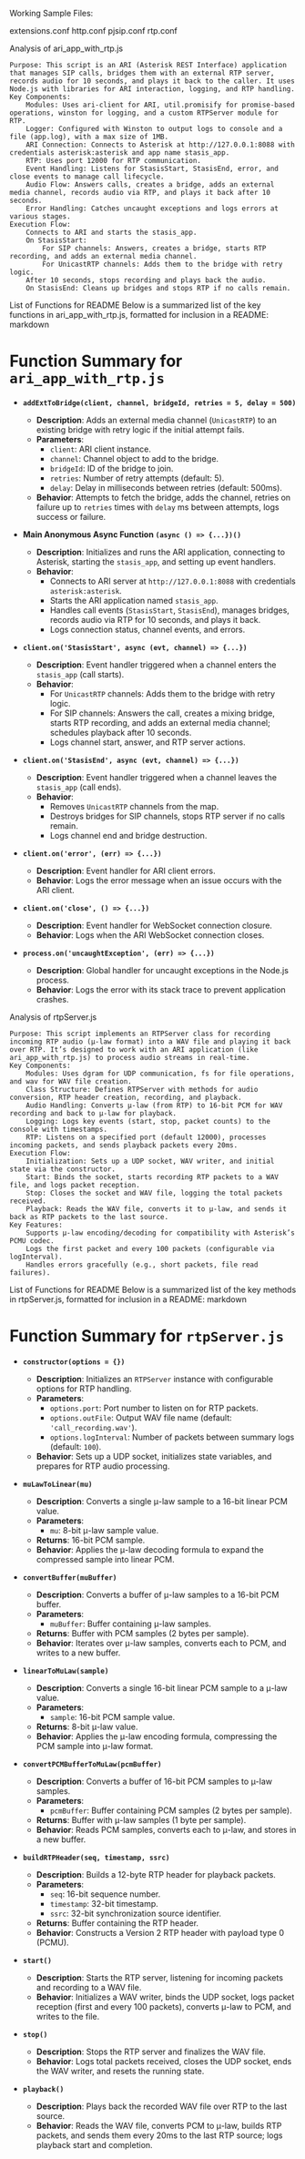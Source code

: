 Working Sample Files:

extensions.conf  http.conf  pjsip.conf  rtp.conf




Analysis of ari_app_with_rtp.js

    Purpose: This script is an ARI (Asterisk REST Interface) application that manages SIP calls, bridges them with an external RTP server, records audio for 10 seconds, and plays it back to the caller. It uses Node.js with libraries for ARI interaction, logging, and RTP handling.
    Key Components:
        Modules: Uses ari-client for ARI, util.promisify for promise-based operations, winston for logging, and a custom RTPServer module for RTP.
        Logger: Configured with Winston to output logs to console and a file (app.log), with a max size of 1MB.
        ARI Connection: Connects to Asterisk at http://127.0.0.1:8088 with credentials asterisk:asterisk and app name stasis_app.
        RTP: Uses port 12000 for RTP communication.
        Event Handling: Listens for StasisStart, StasisEnd, error, and close events to manage call lifecycle.
        Audio Flow: Answers calls, creates a bridge, adds an external media channel, records audio via RTP, and plays it back after 10 seconds.
        Error Handling: Catches uncaught exceptions and logs errors at various stages.
    Execution Flow:
        Connects to ARI and starts the stasis_app.
        On StasisStart:
            For SIP channels: Answers, creates a bridge, starts RTP recording, and adds an external media channel.
            For UnicastRTP channels: Adds them to the bridge with retry logic.
        After 10 seconds, stops recording and plays back the audio.
        On StasisEnd: Cleans up bridges and stops RTP if no calls remain.

List of Functions for README
Below is a summarized list of the key functions in ari_app_with_rtp.js, formatted for inclusion in a README:
markdown

# Function Summary for `ari_app_with_rtp.js`

- **`addExtToBridge(client, channel, bridgeId, retries = 5, delay = 500)`**  
  - **Description**: Adds an external media channel (`UnicastRTP`) to an existing bridge with retry logic if the initial attempt fails.
  - **Parameters**: 
    - `client`: ARI client instance.
    - `channel`: Channel object to add to the bridge.
    - `bridgeId`: ID of the bridge to join.
    - `retries`: Number of retry attempts (default: 5).
    - `delay`: Delay in milliseconds between retries (default: 500ms).
  - **Behavior**: Attempts to fetch the bridge, adds the channel, retries on failure up to `retries` times with `delay` ms between attempts, logs success or failure.

- **Main Anonymous Async Function `(async () => {...})()`**  
  - **Description**: Initializes and runs the ARI application, connecting to Asterisk, starting the `stasis_app`, and setting up event handlers.
  - **Behavior**: 
    - Connects to ARI server at `http://127.0.0.1:8088` with credentials `asterisk:asterisk`.
    - Starts the ARI application named `stasis_app`.
    - Handles call events (`StasisStart`, `StasisEnd`), manages bridges, records audio via RTP for 10 seconds, and plays it back.
    - Logs connection status, channel events, and errors.

- **`client.on('StasisStart', async (evt, channel) => {...})`**  
  - **Description**: Event handler triggered when a channel enters the `stasis_app` (call starts).
  - **Behavior**: 
    - For `UnicastRTP` channels: Adds them to the bridge with retry logic.
    - For SIP channels: Answers the call, creates a mixing bridge, starts RTP recording, and adds an external media channel; schedules playback after 10 seconds.
    - Logs channel start, answer, and RTP server actions.

- **`client.on('StasisEnd', async (evt, channel) => {...})`**  
  - **Description**: Event handler triggered when a channel leaves the `stasis_app` (call ends).
  - **Behavior**: 
    - Removes `UnicastRTP` channels from the map.
    - Destroys bridges for SIP channels, stops RTP server if no calls remain.
    - Logs channel end and bridge destruction.

- **`client.on('error', (err) => {...})`**  
  - **Description**: Event handler for ARI client errors.
  - **Behavior**: Logs the error message when an issue occurs with the ARI client.

- **`client.on('close', () => {...})`**  
  - **Description**: Event handler for WebSocket connection closure.
  - **Behavior**: Logs when the ARI WebSocket connection closes.

- **`process.on('uncaughtException', (err) => {...})`**  
  - **Description**: Global handler for uncaught exceptions in the Node.js process.
  - **Behavior**: Logs the error with its stack trace to prevent application crashes.









Analysis of rtpServer.js

    Purpose: This script implements an RTPServer class for recording incoming RTP audio (μ-law format) into a WAV file and playing it back over RTP. It’s designed to work with an ARI application (like ari_app_with_rtp.js) to process audio streams in real-time.
    Key Components:
        Modules: Uses dgram for UDP communication, fs for file operations, and wav for WAV file creation.
        Class Structure: Defines RTPServer with methods for audio conversion, RTP header creation, recording, and playback.
        Audio Handling: Converts μ-law (from RTP) to 16-bit PCM for WAV recording and back to μ-law for playback.
        Logging: Logs key events (start, stop, packet counts) to the console with timestamps.
        RTP: Listens on a specified port (default 12000), processes incoming packets, and sends playback packets every 20ms.
    Execution Flow:
        Initialization: Sets up a UDP socket, WAV writer, and initial state via the constructor.
        Start: Binds the socket, starts recording RTP packets to a WAV file, and logs packet reception.
        Stop: Closes the socket and WAV file, logging the total packets received.
        Playback: Reads the WAV file, converts it to μ-law, and sends it back as RTP packets to the last source.
    Key Features:
        Supports μ-law encoding/decoding for compatibility with Asterisk’s PCMU codec.
        Logs the first packet and every 100 packets (configurable via logInterval).
        Handles errors gracefully (e.g., short packets, file read failures).

List of Functions for README
Below is a summarized list of the key methods in rtpServer.js, formatted for inclusion in a README:
markdown

# Function Summary for `rtpServer.js`

- **`constructor(options = {})`**  
  - **Description**: Initializes an `RTPServer` instance with configurable options for RTP handling.
  - **Parameters**: 
    - `options.port`: Port number to listen on for RTP packets.
    - `options.outFile`: Output WAV file name (default: `'call_recording.wav'`).
    - `options.logInterval`: Number of packets between summary logs (default: `100`).
  - **Behavior**: Sets up a UDP socket, initializes state variables, and prepares for RTP audio processing.

- **`muLawToLinear(mu)`**  
  - **Description**: Converts a single μ-law sample to a 16-bit linear PCM value.
  - **Parameters**: 
    - `mu`: 8-bit μ-law sample value.
  - **Returns**: 16-bit PCM sample.
  - **Behavior**: Applies the μ-law decoding formula to expand the compressed sample into linear PCM.

- **`convertBuffer(muBuffer)`**  
  - **Description**: Converts a buffer of μ-law samples to a 16-bit PCM buffer.
  - **Parameters**: 
    - `muBuffer`: Buffer containing μ-law samples.
  - **Returns**: Buffer with PCM samples (2 bytes per sample).
  - **Behavior**: Iterates over μ-law samples, converts each to PCM, and writes to a new buffer.

- **`linearToMuLaw(sample)`**  
  - **Description**: Converts a single 16-bit linear PCM sample to a μ-law value.
  - **Parameters**: 
    - `sample`: 16-bit PCM sample value.
  - **Returns**: 8-bit μ-law value.
  - **Behavior**: Applies the μ-law encoding formula, compressing the PCM sample into μ-law format.

- **`convertPCMBufferToMuLaw(pcmBuffer)`**  
  - **Description**: Converts a buffer of 16-bit PCM samples to μ-law samples.
  - **Parameters**: 
    - `pcmBuffer`: Buffer containing PCM samples (2 bytes per sample).
  - **Returns**: Buffer with μ-law samples (1 byte per sample).
  - **Behavior**: Reads PCM samples, converts each to μ-law, and stores in a new buffer.

- **`buildRTPHeader(seq, timestamp, ssrc)`**  
  - **Description**: Builds a 12-byte RTP header for playback packets.
  - **Parameters**: 
    - `seq`: 16-bit sequence number.
    - `timestamp`: 32-bit timestamp.
    - `ssrc`: 32-bit synchronization source identifier.
  - **Returns**: Buffer containing the RTP header.
  - **Behavior**: Constructs a Version 2 RTP header with payload type 0 (PCMU).

- **`start()`**  
  - **Description**: Starts the RTP server, listening for incoming packets and recording to a WAV file.
  - **Behavior**: Initializes a WAV writer, binds the UDP socket, logs packet reception (first and every 100 packets), converts μ-law to PCM, and writes to the file.

- **`stop()`**  
  - **Description**: Stops the RTP server and finalizes the WAV file.
  - **Behavior**: Logs total packets received, closes the UDP socket, ends the WAV writer, and resets the running state.

- **`playback()`**  
  - **Description**: Plays back the recorded WAV file over RTP to the last source.
  - **Behavior**: Reads the WAV file, converts PCM to μ-law, builds RTP packets, and sends them every 20ms to the last RTP source; logs playback start and completion.
